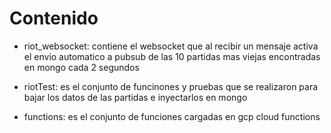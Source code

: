 # Contenido

- riot_websocket: contiene el websocket que al recibir un mensaje activa el envio automatico a pubsub de las 10 partidas mas viejas encontradas en mongo cada 2 segundos

- riotTest: es el conjunto de funcinones y pruebas que se realizaron para bajar los datos de las partidas e inyectarlos en mongo

- functions: es el conjunto de funciones cargadas en gcp cloud functions